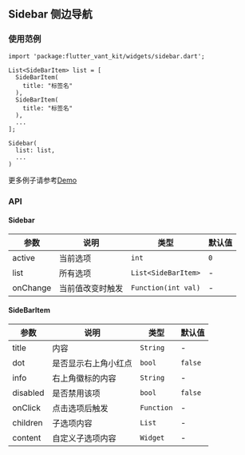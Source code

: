 ## Sidebar 侧边导航

### 使用范例

```
import 'package:flutter_vant_kit/widgets/sidebar.dart';

List<SideBarItem> list = [
  SideBarItem(
    title: "标签名"
  ),
  SideBarItem(
    title: "标签名"
  ),
  ...
];

Sidebar(
  list: list,
  ...
)
```

更多例子请参考[Demo](../lib/routes/demoSidebar.dart)

### API

#### Sidebar

| 参数  | 说明  | 类型  | 默认值  |
| ------------ | ------------ | ------------ | ------------ |
| active | 当前选项 | `int` | `0` |
| list | 所有选项 | `List<SideBarItem>` | - |
| onChange | 当前值改变时触发 | `Function(int val)` | - |

#### SideBarItem

| 参数  | 说明  | 类型  | 默认值  |
| ------------ | ------------ | ------------ | ------------ |
| title | 内容 | `String` | - |
| dot | 是否显示右上角小红点 | `bool` | `false` |
| info | 右上角徽标的内容 | `String` | - |
| disabled | 是否禁用该项 | `bool` | `false` |
| onClick | 点击选项后触发 | `Function` | - |
| children | 子选项内容 | `List` | - |
| content | 自定义子选项内容 | `Widget` | - |
